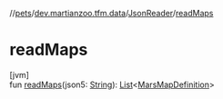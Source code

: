 //[pets](../../../index.md)/[dev.martianzoo.tfm.data](../index.md)/[JsonReader](index.md)/[readMaps](read-maps.md)

# readMaps

[jvm]\
fun [readMaps](read-maps.md)(json5: [String](https://kotlinlang.org/api/latest/jvm/stdlib/kotlin/-string/index.html)): [List](https://kotlinlang.org/api/latest/jvm/stdlib/kotlin.collections/-list/index.html)&lt;[MarsMapDefinition](../-mars-map-definition/index.md)&gt;
